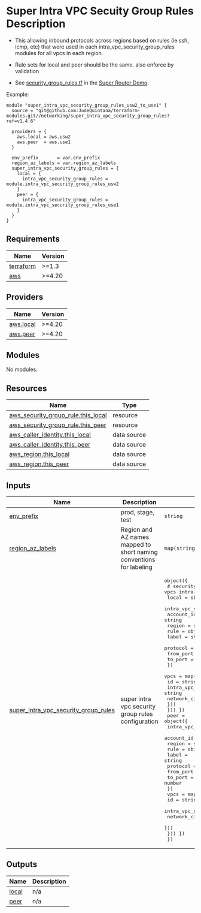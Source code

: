 # Super Intra VPC Secuity Group Rules Description
- This allowing inbound protocols across regions based on rules (ie ssh, icmp, etc) that
  were used in each intra\_vpc\_security\_group\_rules modules for all vpcs in each region.
- Rule sets for local and peer should be the same. also enforce by validation

- See [security\_group\_rules.tf](https://github.com/JudeQuintana/terraform-main/blob/main/super_router_demo/security_group_rules.tf) in the [Super Router Demo](https://github.com/JudeQuintana/terraform-main/tree/main/super_router_demo).

Example:
```
module "super_intra_vpc_security_group_rules_usw2_to_use1" {
  source = "git@github.com:JudeQuintana/terraform-modules.git//networking/super_intra_vpc_security_group_rules?ref=v1.4.6"

  providers = {
    aws.local = aws.usw2
    aws.peer  = aws.use1
  }

  env_prefix       = var.env_prefix
  region_az_labels = var.region_az_labels
  super_intra_vpc_security_group_rules = {
    local = {
      intra_vpc_security_group_rules = module.intra_vpc_security_group_rules_usw2
    }
    peer = {
      intra_vpc_security_group_rules = module.intra_vpc_security_group_rules_use1
    }
  }
}
```

## Requirements

| Name | Version |
|------|---------|
| <a name="requirement_terraform"></a> [terraform](#requirement\_terraform) | >=1.3 |
| <a name="requirement_aws"></a> [aws](#requirement\_aws) | >=4.20 |

## Providers

| Name | Version |
|------|---------|
| <a name="provider_aws.local"></a> [aws.local](#provider\_aws.local) | >=4.20 |
| <a name="provider_aws.peer"></a> [aws.peer](#provider\_aws.peer) | >=4.20 |

## Modules

No modules.

## Resources

| Name | Type |
|------|------|
| [aws_security_group_rule.this_local](https://registry.terraform.io/providers/hashicorp/aws/latest/docs/resources/security_group_rule) | resource |
| [aws_security_group_rule.this_peer](https://registry.terraform.io/providers/hashicorp/aws/latest/docs/resources/security_group_rule) | resource |
| [aws_caller_identity.this_local](https://registry.terraform.io/providers/hashicorp/aws/latest/docs/data-sources/caller_identity) | data source |
| [aws_caller_identity.this_peer](https://registry.terraform.io/providers/hashicorp/aws/latest/docs/data-sources/caller_identity) | data source |
| [aws_region.this_local](https://registry.terraform.io/providers/hashicorp/aws/latest/docs/data-sources/region) | data source |
| [aws_region.this_peer](https://registry.terraform.io/providers/hashicorp/aws/latest/docs/data-sources/region) | data source |

## Inputs

| Name | Description | Type | Default | Required |
|------|-------------|------|---------|:--------:|
| <a name="input_env_prefix"></a> [env\_prefix](#input\_env\_prefix) | prod, stage, test | `string` | n/a | yes |
| <a name="input_region_az_labels"></a> [region\_az\_labels](#input\_region\_az\_labels) | Region and AZ names mapped to short naming conventions for labeling | `map(string)` | n/a | yes |
| <a name="input_super_intra_vpc_security_group_rules"></a> [super\_intra\_vpc\_security\_group\_rules](#input\_super\_intra\_vpc\_security\_group\_rules) | super intra vpc security group rules configuration | <pre>object({<br>    # security rule object to allow inbound across vpcs intra-vpc security group<br>    local = object({<br>      intra_vpc_security_group_rules = map(object({<br>        account_id = string<br>        region     = string<br>        rule = object({<br>          label     = string<br>          protocol  = string<br>          from_port = number<br>          to_port   = number<br>        })<br>        vpcs = map(object({<br>          id                          = string<br>          intra_vpc_security_group_id = string<br>          network_cidr                = string<br>        }))<br>    })) })<br>    peer = object({<br>      intra_vpc_security_group_rules = map(object({<br>        account_id = string<br>        region     = string<br>        rule = object({<br>          label     = string<br>          protocol  = string<br>          from_port = number<br>          to_port   = number<br>        })<br>        vpcs = map(object({<br>          id                          = string<br>          intra_vpc_security_group_id = string<br>          network_cidr                = string<br>        }))<br>    })) })<br>  })</pre> | n/a | yes |

## Outputs

| Name | Description |
|------|-------------|
| <a name="output_local"></a> [local](#output\_local) | n/a |
| <a name="output_peer"></a> [peer](#output\_peer) | n/a |
